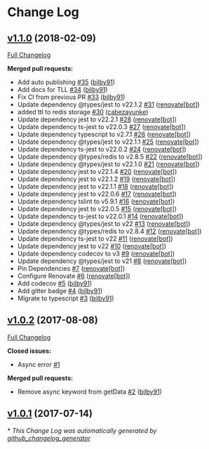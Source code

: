 # Change Log

## [v1.1.0](https://github.com/suttna/botbuilder-redis-storage/tree/v1.1.0) (2018-02-09)
[Full Changelog](https://github.com/suttna/botbuilder-redis-storage/compare/v1.0.2...v1.1.0)

**Merged pull requests:**

- Add auto publishing [\#35](https://github.com/suttna/botbuilder-redis-storage/pull/35) ([bilby91](https://github.com/bilby91))
- Add docs for TLL [\#34](https://github.com/suttna/botbuilder-redis-storage/pull/34) ([bilby91](https://github.com/bilby91))
- Fix CI from previous PR [\#33](https://github.com/suttna/botbuilder-redis-storage/pull/33) ([bilby91](https://github.com/bilby91))
- Update dependency @types/jest to v22.1.2 [\#31](https://github.com/suttna/botbuilder-redis-storage/pull/31) ([renovate[bot]](https://github.com/apps/renovate))
- added ttl to redis storage [\#30](https://github.com/suttna/botbuilder-redis-storage/pull/30) ([cabezayunke](https://github.com/cabezayunke))
- Update dependency jest to v22.2.1 [\#28](https://github.com/suttna/botbuilder-redis-storage/pull/28) ([renovate[bot]](https://github.com/apps/renovate))
- Update dependency ts-jest to v22.0.3 [\#27](https://github.com/suttna/botbuilder-redis-storage/pull/27) ([renovate[bot]](https://github.com/apps/renovate))
- Update dependency typescript to v2.7.1 [\#26](https://github.com/suttna/botbuilder-redis-storage/pull/26) ([renovate[bot]](https://github.com/apps/renovate))
- Update dependency @types/jest to v22.1.1 [\#25](https://github.com/suttna/botbuilder-redis-storage/pull/25) ([renovate[bot]](https://github.com/apps/renovate))
- Update dependency ts-jest to v22.0.2 [\#24](https://github.com/suttna/botbuilder-redis-storage/pull/24) ([renovate[bot]](https://github.com/apps/renovate))
- Update dependency @types/redis to v2.8.5 [\#22](https://github.com/suttna/botbuilder-redis-storage/pull/22) ([renovate[bot]](https://github.com/apps/renovate))
- Update dependency @types/jest to v22.1.0 [\#21](https://github.com/suttna/botbuilder-redis-storage/pull/21) ([renovate[bot]](https://github.com/apps/renovate))
- Update dependency jest to v22.1.4 [\#20](https://github.com/suttna/botbuilder-redis-storage/pull/20) ([renovate[bot]](https://github.com/apps/renovate))
- Update dependency jest to v22.1.2 [\#19](https://github.com/suttna/botbuilder-redis-storage/pull/19) ([renovate[bot]](https://github.com/apps/renovate))
- Update dependency jest to v22.1.1 [\#18](https://github.com/suttna/botbuilder-redis-storage/pull/18) ([renovate[bot]](https://github.com/apps/renovate))
- Update dependency jest to v22.0.6 [\#17](https://github.com/suttna/botbuilder-redis-storage/pull/17) ([renovate[bot]](https://github.com/apps/renovate))
- Update dependency tslint to v5.9.1 [\#16](https://github.com/suttna/botbuilder-redis-storage/pull/16) ([renovate[bot]](https://github.com/apps/renovate))
- Update dependency jest to v22.0.5 [\#15](https://github.com/suttna/botbuilder-redis-storage/pull/15) ([renovate[bot]](https://github.com/apps/renovate))
- Update dependency ts-jest to v22.0.1 [\#14](https://github.com/suttna/botbuilder-redis-storage/pull/14) ([renovate[bot]](https://github.com/apps/renovate))
- Update dependency @types/jest to v22 [\#13](https://github.com/suttna/botbuilder-redis-storage/pull/13) ([renovate[bot]](https://github.com/apps/renovate))
- Update dependency @types/redis to v2.8.4 [\#12](https://github.com/suttna/botbuilder-redis-storage/pull/12) ([renovate[bot]](https://github.com/apps/renovate))
- Update dependency ts-jest to v22 [\#11](https://github.com/suttna/botbuilder-redis-storage/pull/11) ([renovate[bot]](https://github.com/apps/renovate))
- Update dependency jest to v22 [\#10](https://github.com/suttna/botbuilder-redis-storage/pull/10) ([renovate[bot]](https://github.com/apps/renovate))
- Update dependency codecov to v3 [\#9](https://github.com/suttna/botbuilder-redis-storage/pull/9) ([renovate[bot]](https://github.com/apps/renovate))
- Update dependency @types/jest to v21 [\#8](https://github.com/suttna/botbuilder-redis-storage/pull/8) ([renovate[bot]](https://github.com/apps/renovate))
- Pin Dependencies [\#7](https://github.com/suttna/botbuilder-redis-storage/pull/7) ([renovate[bot]](https://github.com/apps/renovate))
- Configure Renovate [\#6](https://github.com/suttna/botbuilder-redis-storage/pull/6) ([renovate[bot]](https://github.com/apps/renovate))
- Add codecov [\#5](https://github.com/suttna/botbuilder-redis-storage/pull/5) ([bilby91](https://github.com/bilby91))
- Add gitter badge [\#4](https://github.com/suttna/botbuilder-redis-storage/pull/4) ([bilby91](https://github.com/bilby91))
- Migrate to typescript [\#3](https://github.com/suttna/botbuilder-redis-storage/pull/3) ([bilby91](https://github.com/bilby91))

## [v1.0.2](https://github.com/suttna/botbuilder-redis-storage/tree/v1.0.2) (2017-08-08)
[Full Changelog](https://github.com/suttna/botbuilder-redis-storage/compare/v1.0.1...v1.0.2)

**Closed issues:**

- Async error [\#1](https://github.com/suttna/botbuilder-redis-storage/issues/1)

**Merged pull requests:**

- Remove async keyword from getData [\#2](https://github.com/suttna/botbuilder-redis-storage/pull/2) ([bilby91](https://github.com/bilby91))

## [v1.0.1](https://github.com/suttna/botbuilder-redis-storage/tree/v1.0.1) (2017-07-14)


\* *This Change Log was automatically generated by [github_changelog_generator](https://github.com/skywinder/Github-Changelog-Generator)*